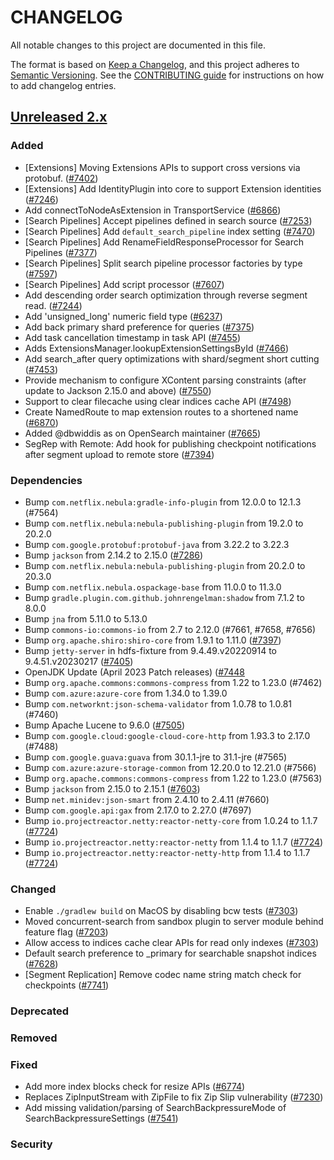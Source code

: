 # CHANGELOG
All notable changes to this project are documented in this file.

The format is based on [Keep a Changelog](https://keepachangelog.com/en/1.0.0/), and this project adheres to [Semantic Versioning](https://semver.org/spec/v2.0.0.html). See the [CONTRIBUTING guide](./CONTRIBUTING.md#Changelog) for instructions on how to add changelog entries.

## [Unreleased 2.x]
### Added
- [Extensions] Moving Extensions APIs to support cross versions via protobuf. ([#7402](https://github.com/opensearch-project/OpenSearch/issues/7402))
- [Extensions] Add IdentityPlugin into core to support Extension identities ([#7246](https://github.com/opensearch-project/OpenSearch/pull/7246))
- Add connectToNodeAsExtension in TransportService ([#6866](https://github.com/opensearch-project/OpenSearch/pull/6866))
- [Search Pipelines] Accept pipelines defined in search source ([#7253](https://github.com/opensearch-project/OpenSearch/pull/7253))
- [Search Pipelines] Add `default_search_pipeline` index setting ([#7470](https://github.com/opensearch-project/OpenSearch/pull/7470))
- [Search Pipelines] Add RenameFieldResponseProcessor for Search Pipelines ([#7377](https://github.com/opensearch-project/OpenSearch/pull/7377))
- [Search Pipelines] Split search pipeline processor factories by type ([#7597](https://github.com/opensearch-project/OpenSearch/pull/7597))
- [Search Pipelines] Add script processor ([#7607](https://github.com/opensearch-project/OpenSearch/pull/7607))
- Add descending order search optimization through reverse segment read. ([#7244](https://github.com/opensearch-project/OpenSearch/pull/7244))
- Add 'unsigned_long' numeric field type ([#6237](https://github.com/opensearch-project/OpenSearch/pull/6237))
- Add back primary shard preference for queries ([#7375](https://github.com/opensearch-project/OpenSearch/pull/7375))
- Add task cancellation timestamp in task API ([#7455](https://github.com/opensearch-project/OpenSearch/pull/7455))
- Adds ExtensionsManager.lookupExtensionSettingsById ([#7466](https://github.com/opensearch-project/OpenSearch/pull/7466))
- Add search_after query optimizations with shard/segment short cutting ([#7453](https://github.com/opensearch-project/OpenSearch/pull/7453))
- Provide mechanism to configure XContent parsing constraints (after update to Jackson 2.15.0 and above) ([#7550](https://github.com/opensearch-project/OpenSearch/pull/7550))
- Support to clear filecache using clear indices cache API ([#7498](https://github.com/opensearch-project/OpenSearch/pull/7498))
- Create NamedRoute to map extension routes to a shortened name ([#6870](https://github.com/opensearch-project/OpenSearch/pull/6870))
- Added @dbwiddis as on OpenSearch maintainer ([#7665](https://github.com/opensearch-project/OpenSearch/pull/7665))
- SegRep with Remote: Add hook for publishing checkpoint notifications after segment upload to remote store ([#7394](https://github.com/opensearch-project/OpenSearch/pull/7394))

### Dependencies
- Bump `com.netflix.nebula:gradle-info-plugin` from 12.0.0 to 12.1.3 (#7564)
- Bump `com.netflix.nebula:nebula-publishing-plugin` from 19.2.0 to 20.2.0
- Bump `com.google.protobuf:protobuf-java` from 3.22.2 to 3.22.3
- Bump `jackson` from 2.14.2 to 2.15.0 ([#7286](https://github.com/opensearch-project/OpenSearch/pull/7286))
- Bump `com.netflix.nebula:nebula-publishing-plugin` from 20.2.0 to 20.3.0
- Bump `com.netflix.nebula.ospackage-base` from 11.0.0 to 11.3.0
- Bump `gradle.plugin.com.github.johnrengelman:shadow` from 7.1.2 to 8.0.0
- Bump `jna` from 5.11.0 to 5.13.0
- Bump `commons-io:commons-io` from 2.7 to 2.12.0 (#7661, #7658, #7656)
- Bump `org.apache.shiro:shiro-core` from 1.9.1 to 1.11.0 ([#7397](https://github.com/opensearch-project/OpenSearch/pull/7397))
- Bump `jetty-server` in hdfs-fixture from 9.4.49.v20220914 to 9.4.51.v20230217 ([#7405](https://github.com/opensearch-project/OpenSearch/pull/7405))
- OpenJDK Update (April 2023 Patch releases) ([#7448](https://github.com/opensearch-project/OpenSearch/pull/7448)
- Bump `org.apache.commons:commons-compress` from 1.22 to 1.23.0 (#7462)
- Bump `com.azure:azure-core` from 1.34.0 to 1.39.0
- Bump `com.networknt:json-schema-validator` from 1.0.78 to 1.0.81 (#7460)
- Bump Apache Lucene to 9.6.0 ([#7505](https://github.com/opensearch-project/OpenSearch/pull/7505))
- Bump `com.google.cloud:google-cloud-core-http` from 1.93.3 to 2.17.0 (#7488)
- Bump `com.google.guava:guava` from 30.1.1-jre to 31.1-jre (#7565)
- Bump `com.azure:azure-storage-common` from 12.20.0 to 12.21.0 (#7566)
- Bump `org.apache.commons:commons-compress` from 1.22 to 1.23.0 (#7563)
- Bump `jackson` from 2.15.0 to 2.15.1 ([#7603](https://github.com/opensearch-project/OpenSearch/pull/7603))
- Bump `net.minidev:json-smart` from 2.4.10 to 2.4.11 (#7660)
- Bump `com.google.api:gax` from 2.17.0 to 2.27.0 (#7697)
- Bump `io.projectreactor.netty:reactor-netty-core` from 1.0.24 to 1.1.7 ([#7724](https://github.com/opensearch-project/OpenSearch/pull/7724))
- Bump `io.projectreactor.netty:reactor-netty` from 1.1.4 to 1.1.7 ([#7724](https://github.com/opensearch-project/OpenSearch/pull/7724))
- Bump `io.projectreactor.netty:reactor-netty-http` from 1.1.4 to 1.1.7 ([#7724](https://github.com/opensearch-project/OpenSearch/pull/7724))

### Changed
- Enable `./gradlew build` on MacOS by disabling bcw tests ([#7303](https://github.com/opensearch-project/OpenSearch/pull/7303))
- Moved concurrent-search from sandbox plugin to server module behind feature flag ([#7203](https://github.com/opensearch-project/OpenSearch/pull/7203))
- Allow access to indices cache clear APIs for read only indexes ([#7303](https://github.com/opensearch-project/OpenSearch/pull/7303))
- Default search preference to _primary for searchable snapshot indices ([#7628](https://github.com/opensearch-project/OpenSearch/pull/7628))
- [Segment Replication] Remove codec name string match check for checkpoints ([#7741](https://github.com/opensearch-project/OpenSearch/pull/7741))

### Deprecated

### Removed

### Fixed
- Add more index blocks check for resize APIs ([#6774](https://github.com/opensearch-project/OpenSearch/pull/6774))
- Replaces ZipInputStream with ZipFile to fix Zip Slip vulnerability ([#7230](https://github.com/opensearch-project/OpenSearch/pull/7230))
- Add missing validation/parsing of SearchBackpressureMode of SearchBackpressureSettings ([#7541](https://github.com/opensearch-project/OpenSearch/pull/7541))

### Security

[Unreleased 2.x]: https://github.com/opensearch-project/OpenSearch/compare/2.7...2.x
